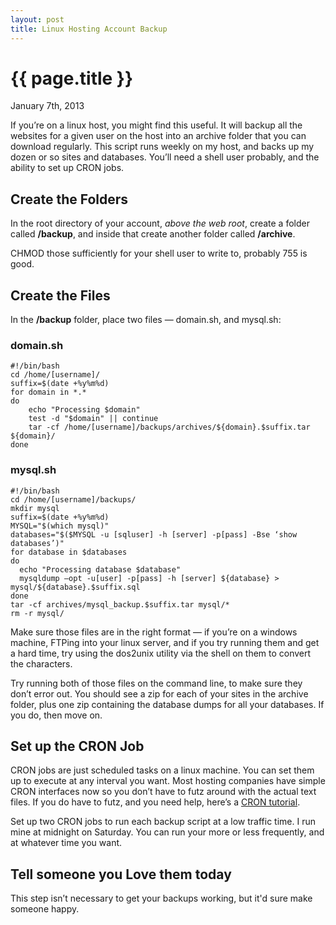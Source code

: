 ```yaml
---
layout: post
title: Linux Hosting Account Backup
---
```


{{ page.title }}
================

<p class="meta">January 7th, 2013</p>

If you’re on a linux host, you might find this useful. It will backup all the websites for a given user on the host into
an archive folder that you can download regularly. This script runs weekly on my host, and backs up my dozen or so sites
and databases. You’ll need a shell user probably, and the ability to set up CRON jobs.

## Create the Folders

In the root directory of your account, *above the web root*, create a folder called **/backup**, and inside that create
another folder called **/archive**.

CHMOD those sufficiently for your shell user to write to, probably 755 is good.

## Create the Files

In the **/backup** folder, place two files — domain.sh, and mysql.sh:

### domain.sh

    #!/bin/bash
    cd /home/[username]/
    suffix=$(date +%y%m%d)
    for domain in *.*
    do
        echo "Processing $domain"
        test -d "$domain" || continue
        tar -cf /home/[username]/backups/archives/${domain}.$suffix.tar ${domain}/
    done

### mysql.sh

    #!/bin/bash
    cd /home/[username]/backups/
    mkdir mysql
    suffix=$(date +%y%m%d)
    MYSQL="$(which mysql)"
    databases="$($MYSQL -u [sqluser] -h [server] -p[pass] -Bse ‘show databases’)"
    for database in $databases
    do
      echo "Processing database $database"
      mysqldump –opt -u[user] -p[pass] -h [server] ${database} > mysql/${database}.$suffix.sql
    done
    tar -cf archives/mysql_backup.$suffix.tar mysql/*
    rm -r mysql/

Make sure those files are in the right format — if you’re on a windows machine, FTPing into your linux server, and if
you try running them and get a hard time, try using the dos2unix utility via the shell on them to convert the characters.

Try running both of those files on the command line, to make sure they don’t error out. You should see a zip for each of
your sites in the archive folder, plus one zip containing the database dumps for all your databases. If you do, then
move on.

## Set up the CRON Job

CRON jobs are just scheduled tasks on a linux machine. You can set them up to execute at any interval you want. Most
hosting companies have simple CRON interfaces now so you don’t have to futz around with the actual text files. If you do
have to futz, and you need help, here’s a [CRON tutorial](http://clickmojo.com/code/cron-tutorial.html).

Set up two CRON jobs to run each backup script at a low traffic time. I run mine at midnight on Saturday. You can run
your more or less frequently, and at whatever time you want.

## Tell someone you Love them today

This step isn’t necessary to get your backups working, but it'd sure make someone happy.